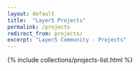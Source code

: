 ```yaml
---
layout: default
title:  "Layer5 Projects"
permalink: /projects
redirect_from: projects/
excerpt: "Layer5 Community - Projects"
---
```


{% include collections/projects-list.html %}